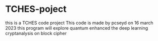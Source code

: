 # TCHES-poject
this is a TCHES code project
This code is made by pcseyd on 16 march 2023 this program will explore quantum enhanced the deep learning cryptanalysis on block cipher

